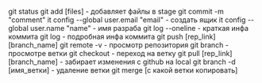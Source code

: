 git status
git add [files] - добавляет файлы в stage
git commit -m "comment"
it config --global user.email "email" - создать ящик
it config --global user.name "name" - имя разраба
git log --oneline - краткая инфа коммита
git log - подробная инфа коммита
git push [rep_link] [branch_name]
git remote -v - просмотр репозитория
git branch - просмотре ветки
git checkout - переход на ветку
git pull [rep_link] [branch_name] - забирает изменения с github на local
git branch -d [имя_ветки] - удаление ветки
git merge [c какой ветки копировать]